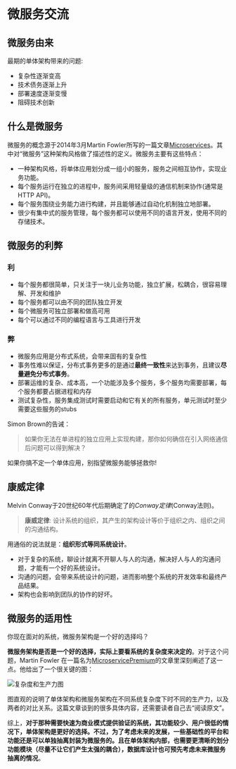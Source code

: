 # 微服务交流

## 微服务由来

最期的单体架构带来的问题:

- 复杂性逐渐变高
- 技术债务逐渐上升
- 部署速度逐渐变慢
- 阻碍技术创新

## 什么是微服务

微服务的概念源于2014年3月Martin Fowler所写的一篇文章[Microservices](http://martinfowler.com/articles/microservices.html)。其中对“微服务”这种架构风格做了描述性的定义。微服务主要有这些特点：

- ⼀种架构风格，将单体应用划分成⼀组⼩的服务，服务之间相互协作，实现业务功能。
- 每个服务运行在独⽴的进程中，服务间采用轻量级的通信机制来协作(通常是HTTP API)。
- 每个服务围绕业务能⼒进⾏构建，并且能够通过⾃动化机制独立地部署。
- 很少有集中式的服务管理，每个服务都可以使用不同的语言开发，使⽤不同的存储技术。

## 微服务的利弊

### 利

- 每个服务都很简单，只关注于一块儿业务功能，独立扩展，松耦合，很容易理解、开发和维护
- 每个服务都可以由不同的团队独立开发
- 每个微服务可独立部署和做高可用
- 每个可以通过不同的编程语言与工具进行开发

### 弊

- 微服务应用是分布式系统，会带来固有的复杂性
- 事务性难以保证，分布式事务更多的是通过**最终一致性**来达到事务，且建议**尽量避免分布式事务**。
- 部署运维的复杂、成本高，一个功能涉及多个服务，多个服务均需要部署，每个服务都要占据进程和内存
- 测试复杂性，服务集成测试时需要启动和它有关的所有服务，单元测试时至少需要这些服务的stubs

Simon Brown的告诫：

> 如果你无法在单进程的独立应用上实现构建，那你如何确信在引入网络通信后问题可以得到解决？

如果你搞不定⼀个单体应用，别指望微服务能够拯救你!

## 康威定律

Melvin Conway于20世纪60年代后期确定了的*Conway定律*(Conway法则)。

> **康威定律**: 设计系统的组织，其产生的架构设计等价于组织之内、组织之间的沟通结构。

用通俗的说法就是：**组织形式等同系统设计**。

- 对于复杂的系统，聊设计就离不开聊人与人的沟通，解决好人与人的沟通问题，才能有一个好的系统设计。
- 沟通的问题，会带来系统设计的问题，进而影响整个系统的开发效率和最终产品结果。
- 架构也会影响到团队的协作的好坏。

## 微服务的适用性

你现在面对的系统，微服务架构是一个好的选择吗？

**微服务架构是否是一个好的选择，实际上要看系统的复杂度来决定的**。对于这个问题，Martin Fowler 在一篇名为[MicroservicePremium](https://martinfowler.com/bliki/MicroservicePremium.html)的文章里深刻阐述了这一点。他给出了一个很关键的图：

![复杂度和生产力图](http://static.blinkfox.com/wfwsyx.png)

图直观的说明了单体架构和微服务架构在不同系统复杂度下时不同的生产力，以及两者的对比关系。这篇文章谈到的很多具体内容，还需要读者自己去“阅读原文”。

综上，**对于那种需要快速为商业模式提供验证的系统，其功能较少、用户很低的情况下，单体架构是更好的选择。不过，为了考虑未来的发展，一些基础性的平台和功能还是可以单独抽离封装为微服务的。且在单体架构内部，也需要更清晰的划分功能模块（尽量不让它们产生太强的耦合），数据库设计也可预先考虑未来微服务抽离的情况**。